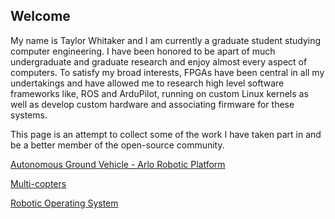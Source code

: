 ## Welcome

My name is Taylor Whitaker and I am currently a graduate student studying computer engineering. I have been honored to be apart of much undergraduate and graduate research and enjoy almost every aspect of computers. To satisfy my broad interests, FPGAs have been central in all my undertakings and have allowed me to research high level software frameworks like, ROS and ArduPilot, running on custom Linux kernels as well as develop custom hardware and associating firmware for these systems.

This page is an attempt to collect some of the work I have taken part in and be a
better member of the open-source community.



[Autonomous Ground Vehicle - Arlo Robotic Platform](https://tjlw.github.io/Projects/AGV)

[Multi-copters](https://tjlw.github.io/Projects/Multicopters)

[Robotic Operating System](https://tjlw.github.io/Projects/ROS)







<!-- This is a comment -->
<!-- ################################################################ -->
<!-- Below is the commented original README.md upon creating the page -->

<!--

## Welcome to GitHub Pages

You can use the [editor on GitHub](https://github.com/TJLW/tjlw.github.io/edit/master/README.md) to maintain and preview the content for your website in Markdown files.

Whenever you commit to this repository, GitHub Pages will run [Jekyll](https://jekyllrb.com/) to rebuild the pages in your site, from the content in your Markdown files.

### Markdown

Markdown is a lightweight and easy-to-use syntax for styling your writing. It includes conventions for

```markdown
Syntax highlighted code block

# Header 1
## Header 2
### Header 3

- Bulleted
- List

1. Numbered
2. List

**Bold** and _Italic_ and `Code` text

[Link](url) and ![Image](src)
```

For more details see [GitHub Flavored Markdown](https://guides.github.com/features/mastering-markdown/).

### Jekyll Themes

Your Pages site will use the layout and styles from the Jekyll theme you have selected in your [repository settings](https://github.com/TJLW/tjlw.github.io/settings). The name of this theme is saved in the Jekyll `_config.yml` configuration file.

### Support or Contact

Having trouble with Pages? Check out our [documentation](https://help.github.com/categories/github-pages-basics/) or [contact support](https://github.com/contact) and we’ll help you sort it out.

-->
